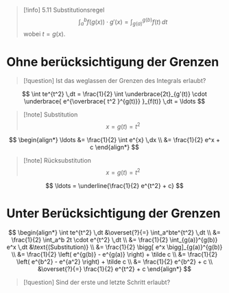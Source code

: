 > [!info] 5.11 Substitutionsregel
> $$
> \int_a^b f(g(x)) \cdot g'(x) = \int_{g(a)}^{g(b)} f(t) \,dt
> $$
> wobei $t = g(x)$.

# Ohne berücksichtigung der Grenzen

> [!question] Ist das weglassen der Grenzen des Integrals erlaubt?

$$
\int te^{t^2} \,dt = \frac{1}{2} \int
	\underbrace{2t}_{g'(t)} \cdot
	\underbrace{
		e^{\overbrace{
			t^2
		}^{g(t)}}
	}_{f(t)} \,dt = \ldots
$$

> [!note] Substitution
> $$
> x = g(t) = t^2
> $$

$$
\begin{align*}
	\ldots &= \frac{1}{2} \int e^{x} \,dx \\
	&= \frac{1}{2} e^x + c
\end{align*}
$$

> [!note] Rücksubstitution
> $$
> x = g(t) = t^2
> $$

$$
\ldots = \underline{\frac{1}{2} e^{t^2} + c}
$$

# Unter Berücksichtigung der Grenzen

$$
\begin{align*}
	\int te^{t^2} \,dt &\overset{?}{=} \int_a^bte^{t^2} \,dt \\
	&= \frac{1}{2} \int_a^b 2t \cdot e^{t^2} \,dt \\
	&= \frac{1}{2} \int_{g(a)}^{g(b)} e^x \,dt &\text{(Substitution)} \\
	&= \frac{1}{2} \bigg[ e^x \bigg]_{g(a)}^{g(b)} \\
	&= \frac{1}{2} \left( e^{g(b)} - e^{g(a)} \right) + \tilde c \\
	&= \frac{1}{2} \left( e^{b^2} - e^{a^2} \right) + \tilde c \\
	&= \frac{1}{2} e^{b^2} + c \\
	&\overset{?}{=} \frac{1}{2} e^{t^2} + c
\end{align*}
$$

> [!question] Sind der erste und letzte Schritt erlaubt?
